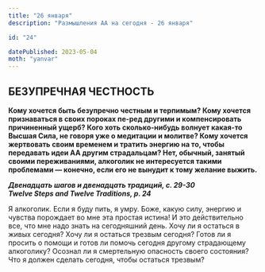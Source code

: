 ```yaml
---
title: "26 января"
description: "Размышления АА на сегодня - 26 января"

id: "24"

datePublished: 2023-05-04
moth: "yanvar"
---
```


## БЕЗУПРЕЧНАЯ ЧЕСТНОСТЬ

**Кому хочется быть безупречно честным и терпимым? Кому хочется признаваться в
своих пороках пе-ред другими и компенсировать причиненный ущерб? Кого хоть
сколько-нибудь волнует какая-то Высшая Сила, не говоря уже о медитации и
молитве? Кому хочется жертвовать своим временем и тратить энергию на то, чтобы
передавать идеи АА другим страдальцам? Нет, обычный, занятый своими
переживаниями, алкоголик не интересуется такими проблемами — конечно, если его
не вынудит к тому желание выжить.**

**_Двенадцать шагов и двенадцать традиций, с. 29-30  
Twelve Steps and Twelve Traditions, p. 24_**

Я алкоголик. Если я буду пить, я умру. Боже, какую силу, энергию и чувства
порождает во мне эта простая истина! И это действительно все, что мне надо
знать на сегодняшний день. Хочу ли я остаться в живых сегодня? Хочу ли я
остаться трезвым сегодня? Готов ли я просить о помощи и готов ли помочь
сегодня другому страдающему алкоголику? Осознал ли я смертельную опасность
своего состояния? Что я должен сделать сегодня, чтобы остаться трезвым?
